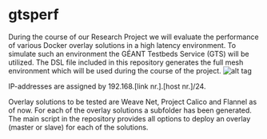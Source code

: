 # gtsperf
During the course of our Research Project we will evaluate the performance of various Docker overlay solutions in a high latency environment. To simulate such an environment the GÉANT Testbeds Service (GTS) will be utilized. The DSL file included in this repository generates the full mesh environment which will be used during the course of the project. 
![alt tag](https://raw.githubusercontent.com/siemhermans/gtsperf/master/GTS/Mesh.png)

IP-addresses are assigned by 192.168.[link nr.].[host nr.]/24.

Overlay solutions to be tested are Weave Net, Project Calico and Flannel as of now. For each of the overlay solutions a subfolder has been generated. The main script in the repository provides all options to deploy an overlay (master or slave) for each of the solutions. 
